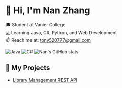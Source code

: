 # 👋 Hi, I'm Nan Zhang

🎓 Student at Vanier College  
💻 Learning Java, C#, Python, and Web Development  
📫 Reach me at: tony520777@gmail.com  

![Java](https://img.shields.io/badge/Java-ED8B00?style=for-the-badge&logo=java&logoColor=white)
![C#](https://img.shields.io/badge/C%23-239120?style=for-the-badge&logo=c-sharp&logoColor=white)
![Nan's GitHub stats](https://github-readme-stats.vercel.app/api?username=nan-zhang&show_icons=true)


## 🌟 My Projects
- [Library Management REST API](https://github.com/NanZhang777/LibraryManagementProject)

<!--
**NanZhang777/NanZhang777** is a ✨ _special_ ✨ repository because its `README.md` (this file) appears on your GitHub profile.

Here are some ideas to get you started:

- 🔭 I’m currently working on ...
- 🌱 I’m currently learning ...
- 👯 I’m looking to collaborate on ...
- 🤔 I’m looking for help with ...
- 💬 Ask me about ...
- 📫 How to reach me: ...
- 😄 Pronouns: ...
- ⚡ Fun fact: ...
-->
